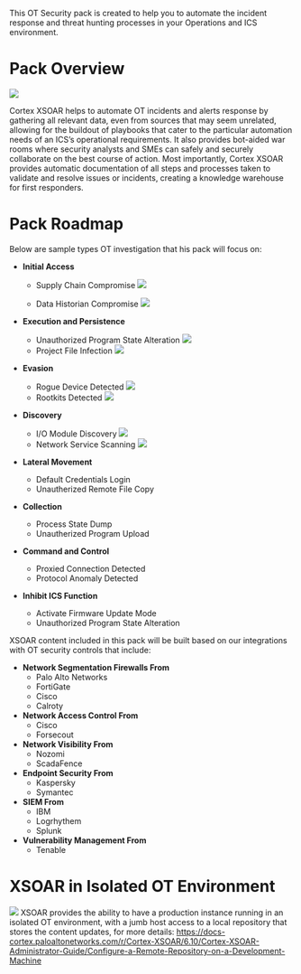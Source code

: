 This OT Security pack is created to help you to automate the incident response and threat hunting processes in your Operations and ICS environment.

# Pack Overview
![](../../doc_files/OTSecurityEnvironment.png/n)

Cortex XSOAR helps to automate OT incidents and alerts response by gathering all relevant data, even from sources that may seem unrelated,
allowing for the buildout of playbooks that cater to the particular automation needs of an ICS’s operational requirements. It also provides bot-aided war rooms where
security analysts and SMEs can safely and securely collaborate on the best course of action. Most importantly, Cortex XSOAR provides automatic documentation of all steps and
processes taken to validate and resolve issues or incidents, creating a knowledge warehouse for first responders. 

# Pack Roadmap
Below are sample types OT investigation that his pack will focus on:

- __Initial Access__
    - Supply Chain Compromise
    ![](../../doc_files/ATTandCK_T862.png/n)

    - Data Historian Compromise
    ![](../../doc_files/ATTandCK_T810.png/n)

- __Execution and Persistence__
    - Unauthorized Program State Alteration
    ![](../../doc_files/ATTandCK_T875.png/n)
    - Project File Infection
    ![](../../doc_files/ATTandCK_T873.png/n)
- __Evasion__
    - Rogue Device Detected
    ![](../../doc_files/ATTandCK_T848.png/n)
    - Rootkits Detected
    ![](../../doc_files/ATTandCK_T851.png/n)
- __Discovery__
    - I/O Module Discovery
    ![](../../doc_files/ATTandCK_T851.png/n)
    - Network Service Scanning
    ![](../../doc_files/ATTandCK_T824.png/n)
- __Lateral Movement__
    - Default Credentials Login
    - Unautherized Remote File Copy
- __Collection__
    - Process State Dump
    - Unautherized Program Upload
- __Command and Control__
    - Proxied Connection Detected
    - Protocol Anomaly Detected
- __Inhibit ICS Function__
    - Activate Firmware Update Mode
    - Unauthorized Program State Alteration

XSOAR content included in this pack will be built based on our integrations with OT security controls that include:
- __Network Segmentation Firewalls From__
    - Palo Alto Networks
    - FortiGate
    - Cisco
    - Calroty
- __Network Access Control From__
    - Cisco
    - Forsecout
- __Network Visibility From__
    - Nozomi
    - ScadaFence
- __Endpoint Security From__
    - Kaspersky
    - Symantec
- __SIEM From__
    - IBM
    - Logrhythem
    - Splunk
- __Vulnerability Management From__
    - Tenable

# XSOAR in Isolated OT Environment
![](../../doc_files/IsolatedDeployment.png/n)
XSOAR provides the ability to have a production instance running in an isolated OT environment, with a jumb host access to a local repository that stores the content updates, for more details:
https://docs-cortex.paloaltonetworks.com/r/Cortex-XSOAR/6.10/Cortex-XSOAR-Administrator-Guide/Configure-a-Remote-Repository-on-a-Development-Machine

